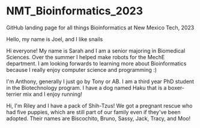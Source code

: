 # NMT_Bioinformatics_2023
GitHub landing page for all things Bioinformatics at New Mexico Tech, 2023

Hello, my name is Joel, and I like snails

Hi everyone! My name is Sarah and I am a senior majoring in Biomedical Sciences.  Over the summer I helped make robots for the MechE department.  I am looking forwards to learning more about Bioinformatics because I really enjoy computer science and programming :)

I'm Anthony, generally I just go by Tony or AB. I am a third year PhD student in the Biotechnology program. I have a dog named Haku that is a boxer-terrier mix and I enjoy running!

Hi, I'm Riley and I have a pack of Shih-Tzus! We got a pregnant rescue who had five puppies, which are still part of our family even if they've been adopted. Their names are Biscochito, Bruno, Sassy, Jack, Tracy, and Moo!
